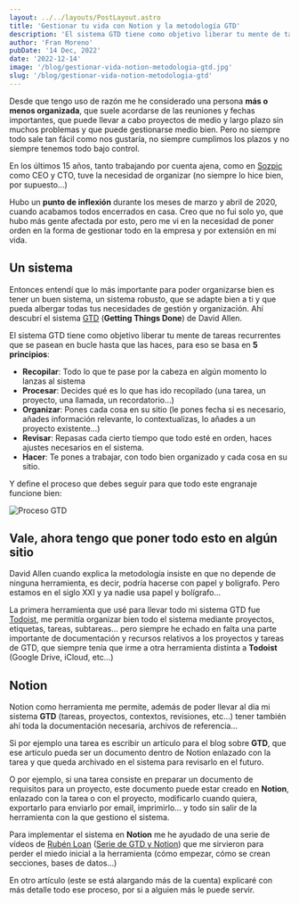```yaml
---
layout: ../../layouts/PostLayout.astro
title: 'Gestionar tu vida con Notion y la metodología GTD'
description: 'El sistema GTD tiene como objetivo liberar tu mente de tareas recurrentes que se pasean en bucle hasta que las haces'
author: 'Fran Moreno'
pubDate: '14 Dec, 2022'
date: '2022-12-14'
image: '/blog/gestionar-vida-notion-metodologia-gtd.jpg'
slug: '/blog/gestionar-vida-notion-metodologia-gtd'
---
```


Desde que tengo uso de razón me he considerado una persona **más o menos organizada**, que suele acordarse de las reuniones y fechas importantes, que puede llevar a cabo proyectos de medio y largo plazo sin muchos problemas y que puede gestionarse medio bien. Pero no siempre todo sale tan fácil como nos gustaría, no siempre cumplimos los plazos y no siempre tenemos todo bajo control.

En los últimos 15 años, tanto trabajando por cuenta ajena, como en [Sozpic](https://www.sozpic.com) como CEO y CTO, tuve la necesidad de organizar (no siempre lo hice bien, por supuesto…)

Hubo un **punto de inflexión** durante los meses de marzo y abril de 2020, cuando acabamos todos encerrados en casa. Creo que no fui solo yo, que hubo más gente afectada por esto, pero me vi en la necesidad de poner orden en la forma de gestionar todo en la empresa y por extensión en mi vida.

## Un sistema

Entonces entendí que lo más importante para poder organizarse bien es tener un buen sistema, un sistema robusto, que se adapte bien a ti y que pueda albergar todas tus necesidades de gestión y organización. Ahí descubrí el sistema [GTD](https://es.wikipedia.org/wiki/Getting_Things_Done) (**Getting Things Done**) de David Allen.

El sistema GTD tiene como objetivo liberar tu mente de tareas recurrentes que se pasean en bucle hasta que las haces, para eso se basa en **5 principios**:

- **Recopilar**: Todo lo que te pase por la cabeza en algún momento lo lanzas al sistema
- **Procesar**: Decides qué es lo que has ido recopilado (una tarea, un proyecto, una llamada, un recordatorio…)
- **Organizar**: Pones cada cosa en su sitio (le pones fecha si es necesario, añades información relevante, lo contextualizas, lo añades a un proyecto existente…)
- **Revisar**: Repasas cada cierto tiempo que todo esté en orden, haces ajustes necesarios en el sistema.
- **Hacer**: Te pones a trabajar, con todo bien organizado y cada cosa en su sitio.

Y define el proceso que debes seguir para que todo este engranaje funcione bien:

![Proceso GTD](/blog/gtd.webp)

## Vale, ahora tengo que poner todo esto en algún sitio

David Allen cuando explica la metodología insiste en que no depende de ninguna herramienta, es decir, podría hacerse con papel y bolígrafo. Pero estamos en el siglo XXI y ya nadie usa papel y bolígrafo…

La primera herramienta que usé para llevar todo mi sistema GTD fue [Todoist](https://todoist.com/), me permitía organizar bien todo el sistema mediante proyectos, etiquetas, tareas, subtareas… pero siempre he echado en falta una parte importante de documentación y recursos relativos a los proyectos y tareas de GTD, que siempre tenía que irme a otra herramienta distinta a **Todoist** (Google Drive, iCloud, etc…)

## Notion

Notion como herramienta me permite, además de poder llevar al día mi sistema **GTD** (tareas, proyectos, contextos, revisiones, etc…) tener también ahí toda la documentación necesaria, archivos de referencia…

Si por ejemplo una tarea es escribir un artículo para el blog sobre **GTD**, que ese artículo pueda ser un documento dentro de Notion enlazado con la tarea y que queda archivado en el sistema para revisarlo en el futuro.

O por ejemplo, si una tarea consiste en preparar un documento de requisitos para un proyecto, este documento puede estar creado en **Notion**, enlazado con la tarea o con el proyecto, modificarlo cuando quiera, exportarlo para enviarlo por email, imprimirlo… y todo sin salir de la herramienta con la que gestiono el sistema.

Para implementar el sistema en **Notion** me he ayudado de una serie de vídeos de [Rubén Loan](https://www.rubenloan.com/) ([Serie de GTD y Notion](https://www.youtube.com/watch?v=911ZGBQiKyc&list=PLWji3OEqhByRuAcNSpebAVG3mbNhGlPEm)) que me sirvieron para perder el miedo inicial a la herramienta (cómo empezar, cómo se crean secciones, bases de datos…)

En otro artículo (este se está alargando más de la cuenta) explicaré con más detalle todo ese proceso, por si a alguien más le puede servir.
